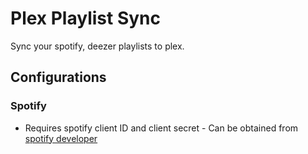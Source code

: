 # Plex Playlist Sync
Sync your spotify, deezer playlists to plex.

## Configurations 
### Spotify
* Requires spotify client ID and client secret - Can be obtained from [spotify developer](https://www.google.com/url?sa=t&rct=j&q=&esrc=s&source=web&cd=&cad=rja&uact=8&ved=2ahUKEwi_9bCygbHyAhXbG80KHQjmCT0QFnoECAkQAw&url=https%3A%2F%2Fdeveloper.spotify.com%2Fdashboard%2F&usg=AOvVaw3zu9Io8tYd2ulT_6rKNkyc)
